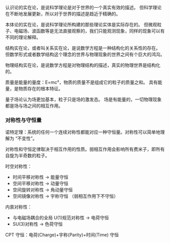 认识论的实在论，是说科学理论是对于世界的一个真实有效的描述。
但科学理论在不断地发展更新，所以对于世界的描述是趋近于精确的。

本体论的实在论，是说科学理论所构建的那些理论实体是实际存在的。
但微观粒子、电磁场、波函数等是无法直接观察的，我们只能观测现象，同样的现象可以有不同的理论解释。

结构实在论，或者叫关系实在论，是说数学方程是一种结构化的关系性的存在。
但数学形式或者数学结构这个理念的世界与物理现象的世界之间有个巨大的鸿沟。

物理结构实在论，是说数学方程是对物理结构的描述，真实的物理世界是结构化的。

质量是能量的量度：E=mc²，物质的质量不是组成它的粒子的质量之和。
具有能量，是物质存在的根本特征。

量子场论认为场更加基本，粒子只是场的激发态。
场是有能量的，一切物理现象都是场与场之间的相互作用。

### 对称性与守恒量

诺特定理：系统的任何一个连续对称性都能对应一种守恒量。对称性可以简单地理解为 “不变性”。

对称性和守恒定律取决于相互作用的性质。弱相互作用会影响所有费米子，即所有自旋为半奇数的粒子。

时空对称性：

- 时间平移对称性 → 能量守恒
- 空间平移对称性 → 动量守恒
- 空间旋转对称性 → 角动量守恒
- 空间镜像对称性 → 宇称守恒 （弱相互作用下不守恒）

内禀对称性：

- 与电磁场耦合的全局 U(1)规范对称性 → 电荷守恒
- SU(3)对称性 → 色荷守恒

CPT 守恒：电荷(Charge)+宇称(Parity)+时间(Time) 守恒
